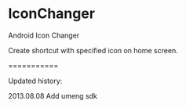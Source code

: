 IconChanger
===========

Android Icon Changer

Create shortcut with specified icon on home screen.

===========

Updated history:

2013.08.08  Add umeng sdk 
